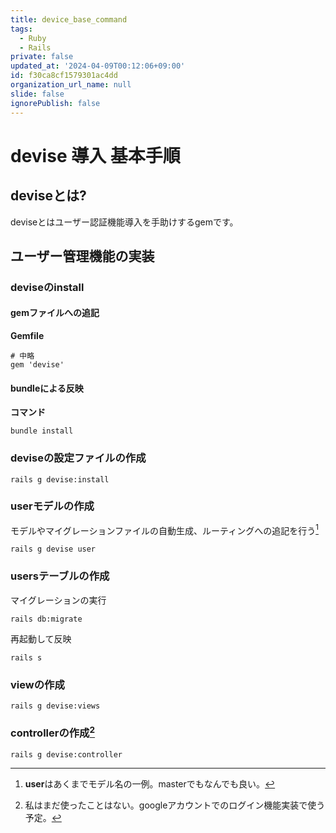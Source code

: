 ```yaml
---
title: device_base_command
tags:
  - Ruby
  - Rails
private: false
updated_at: '2024-04-09T00:12:06+09:00'
id: f30ca8cf1579301ac4dd
organization_url_name: null
slide: false
ignorePublish: false
---
```

# devise 導入 基本手順
## deviseとは?
deviseとはユーザー認証機能導入を手助けするgemです。
## ユーザー管理機能の実装
### deviseのinstall
#### gemファイルへの追記  
**Gemfile**
```
# 中略
gem 'devise'
```
#### bundleによる反映
**コマンド**
```
bundle install
```
### deviseの設定ファイルの作成
```
rails g devise:install
```
### userモデルの作成
モデルやマイグレーションファイルの自動生成、ルーティングへの追記を行う[^1]  

[^1]:**user**はあくまでモデル名の一例。masterでもなんでも良い。
```
rails g devise user
```
### usersテーブルの作成
マイグレーションの実行
```
rails db:migrate
```
再起動して反映
```
rails s
```

### viewの作成
```
rails g devise:views
```

### controllerの作成[^2]
[^2]:私はまだ使ったことはない。googleアカウントでのログイン機能実装で使う予定。

```
rails g devise:controller
```

